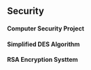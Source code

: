 ## Security

#### Computer Security Project  

#### Simplified DES Algorithm  

#### RSA Encryption Systtem
